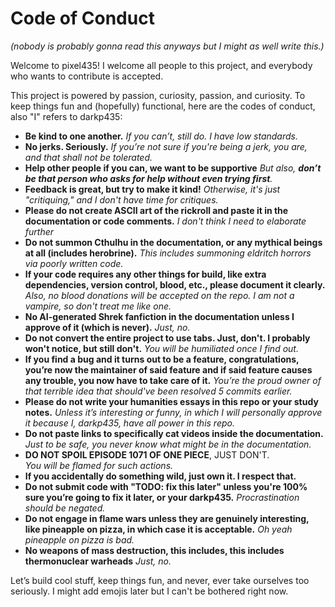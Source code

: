 # Code of Conduct
*(nobody is probably gonna read this anyways but I might as well write this.)*

Welcome to pixel435! I welcome all people to this project, and everybody who wants to contribute is accepted.

This project is powered by passion, curiosity, passion, and curiosity. To keep things fun and (hopefully) functional, here are the codes of conduct, also "I" refers to darkp435:

- **Be kind to one another.**
  *If you can’t, still do. I have low standards.*
- **No jerks. Seriously.**
  *If you’re not sure if you're being a jerk, you are, and that shall not be tolerated.*
- **Help other people if you can, we want to be supportive**
  *But also, **don’t be that person who asks for help without even trying first**.*
- **Feedback is great, but try to make it kind!**
  *Otherwise, it's just "critiquing," and I don't have time for critiques.*
- **Please **do not** create ASCII art of the rickroll and paste it in the documentation or code comments.**
  *I don't think I need to elaborate further*
- **Do not summon Cthulhu in the documentation, or any mythical beings at all (includes herobrine).**
  *This includes summoning eldritch horrors via poorly written code.*
- **If your code requires any other things for build, like extra dependencies, version control, blood, etc., please document it clearly.**
  *Also, no blood donations will be accepted on the repo. I am not a vampire, so don't treat me like one.*
- **No AI-generated Shrek fanfiction in the documentation unless I approve of it (which is never).**
  *Just, no.*
- **Do not convert the entire project to use tabs. Just, don't. I probably won't notice, but still don't.**
  *You will be humiliated once I find out.*
- **If you find a bug and it turns out to be a feature, congratulations, you’re now the maintainer of said feature and if said feature causes any trouble, you now have to take care of it.**
  *You’re the proud owner of that terrible idea that should've been resolved 5 commits earlier.*
- **Please do not write your humanities essays in this repo or your study notes.**
  *Unless it’s interesting or funny, in which I will personally approve it because I, darkp435, have all power in this repo.*
- **Do not paste links to specifically cat videos inside the documentation.**
  *Just to be safe, you never know what might be in the documentation.*
- **DO NOT SPOIL EPISODE 1071 OF ONE PIECE**, JUST DON'T.  
  *You will be flamed for such actions.*
- **If you accidentally do something wild, just own it. I respect that.**
- **Do not submit code with "TODO: fix this later" unless you're 100% sure you’re going to fix it later, or your darkp435.**
  *Procrastination should be negated.*
- **Do not engage in flame wars unless they are genuinely interesting, like pineapple on pizza, in which case it is acceptable.**
  *Oh yeah pineapple on  pizza is bad.*
- **No weapons of mass destruction, this includes, this includes thermonuclear warheads**
  *Just, no.*

Let’s build cool stuff, keep things fun, and never, ever take ourselves too seriously. I might add emojis later but I can't be bothered right now.